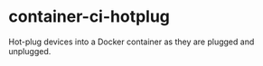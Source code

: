 # container-ci-hotplug

Hot-plug devices into a Docker container as they are plugged and unplugged.

